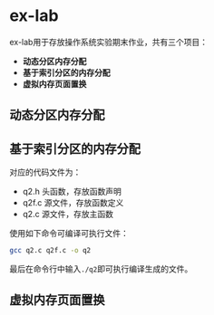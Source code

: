 # ex-lab

ex-lab用于存放操作系统实验期末作业，共有三个项目：

- **动态分区内存分配**
- **基于索引分区的内存分配**
- **虚拟内存页面置换**

## 动态分区内存分配



## 基于索引分区的内存分配

对应的代码文件为：

- q2.h 头函数，存放函数声明
- q2f.c 源文件，存放函数定义
- q2.c 源文件，存放主函数

使用如下命令可编译可执行文件：

```bash
gcc q2.c q2f.c -o q2
```

最后在命令行中输入`./q2`即可执行编译生成的文件。

## 虚拟内存页面置换